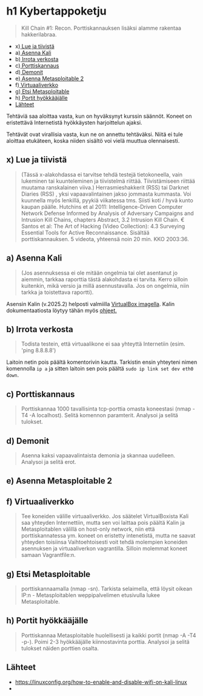 # h1 Kybertappoketju
> Kill Chain #1: Recon. Porttiskannauksen lisäksi alamme rakentaa hakkerilabraa.

- x)[ Lue ja tiivistä ](#x-lue-ja-tiivistä)
- a)[ Asenna Kali ](#a-asenna-kali)
- b)[ Irrota verkosta ](#b-irrota-verkosta)
- c)[ Porttiskannaus ](#c-porttiskannaus)
- d)[ Demonit ](#d-demonit)
- e)[ Asenna Metasploitable 2 ](#e-asenna-metasploitable-2)
- f)[ Virtuaaliverkko ](#f-virtuaaliverkko)
- g)[ Etsi Metasploitable ](#g-etsi-metasploitable)
- h)[ Portit hyökkääjälle ](#h-portit-hyökkääjälle)
- [Lähteet](#lähteet)


Tehtäviä saa aloittaa vasta, kun on hyväksynyt kurssin säännöt. Koneet on eristettävä Internetistä hyökkäysten harjoittelun ajaksi.

Tehtävät ovat virallisia vasta, kun ne on annettu tehtäväksi. Niitä ei tule aloittaa etukäteen, koska niiden sisältö voi vielä muuttua olennaisesti.

## x) Lue ja tiivistä
> (Tässä x-alakohdassa ei tarvitse tehdä testejä tietokoneella, vain lukeminen tai kuunteleminen ja tiivistelmä riittää. Tiivistämiseen riittää muutama ranskalainen viiva.)
        Herrasmieshakkerit (RSS) tai Darknet Diaries (RSS) , yksi vapaavalintainen jakso jommasta kummasta. Voi kuunnella myös lenkillä, pyykiä viikatessa tms. Siisti koti / hyvä kunto kaupan päälle.
        Hutchins et al 2011: Intelligence-Driven Computer Network Defense Informed by Analysis of Adversary Campaigns and Intrusion Kill Chains, chapters Abstract, 3.2 Intrusion Kill Chain.
        € Santos et al: The Art of Hacking (Video Collection): 4.3 Surveying Essential Tools for Active Reconnaissance. Sisältää porttiskannauksen. 5 videota, yhteensä noin 20 min.
        KKO 2003:36.

## a) Asenna Kali
> (Jos asennuksessa ei ole mitään ongelmia tai olet asentanut jo aiemmin, tarkkaa raporttia tästä alakohdasta ei tarvita. Kerro silloin kuitenkin, mikä versio ja millä asennustavalla. Jos on ongelmia, niin tarkka ja toistettava raportti).

Asensin Kalin (v.2025.2) helposti valmiilla [VirtualBox imagella](https://www.kali.org/get-kali/#kali-virtual-machines). Kalin dokumentaatiosta löytyy tähän myös [ohjeet.](https://www.kali.org/docs/virtualization/import-premade-virtualbox/)

## b) Irrota verkosta 
> Todista testein, että virtuaalikone ei saa yhteyttä Internetiin (esim. 'ping 8.8.8.8')

Laitoin netin pois päältä komentorivin kautta. Tarkistin ensin yhteyteni nimen komennolla `ip a` ja sitten laitoin sen pois päältä `sudo ip link set dev eth0 down`.


## c) Porttiskannaus
> Porttiskannaa 1000 tavallisinta tcp-porttia omasta koneestasi (nmap -T4 -A localhost). Selitä komennon paramterit. Analysoi ja selitä tulokset.

## d) Demonit
>  Asenna kaksi vapaavalintaista demonia ja skannaa uudelleen. Analysoi ja selitä erot.

## e) Asenna Metasploitable 2 

## f) Virtuaaliverkko
> Tee koneiden välille virtuaaliverkko. Jos säätelet VirtualBoxista
        Kali saa yhteyden Internettiin, mutta sen voi laittaa pois päältä
        Kalin ja Metasploitablen välillä on host-only network, niin että porttiskannatessa ym. koneet on eristetty intenetistä, mutta ne saavat yhteyden toisiinsa
        Vaihtoehtoisesti voit tehdä molempien koneiden asennuksen ja virtuaaliverkon vagrantilla. Silloin molemmat koneet samaan Vagrantfile:n.

## g) Etsi Metasploitable 
> porttiskannaamalla (nmap -sn). Tarkista selaimella, että löysit oikean IP:n - Metasploitablen weppipalvelimen etusivulla lukee Metasploitable.

## h) Portit hyökkääjälle
> Porttiskannaa Metasploitable huolellisesti ja kaikki portit (nmap -A -T4 -p-). Poimi 2-3 hyökkääjälle kiinnostavinta porttia. Analysoi ja selitä tulokset näiden porttien osalta.

## Lähteet
- https://linuxconfig.org/how-to-enable-and-disable-wifi-on-kali-linux
- 
